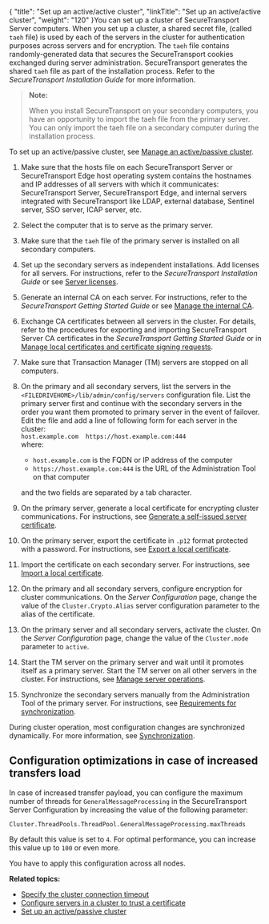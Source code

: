 {
    "title": "Set up an active/active cluster",
    "linkTitle": "Set up an active/active cluster",
    "weight": "120"
}You can set up a cluster of <span class="mc-variable axway_variables.Component_Short_Name variable">SecureTransport</span> Server computers. When you set up a cluster, a shared secret file, (called `taeh` file) is used by each of the servers in the cluster for authentication purposes across servers and for encryption. The `taeh` file contains randomly-generated data that secures the <span class="mc-variable axway_variables.Component_Short_Name variable">SecureTransport</span> cookies exchanged during server administration. <span class="mc-variable axway_variables.Component_Short_Name variable">SecureTransport</span> generates the shared `taeh` file as part of the installation process. Refer to the <span class="redirect_st_inst" cshid="install" data-version="5.3.5">*<span class="mc-variable axway_variables.Component_Short_Name variable">SecureTransport</span> Installation Guide*</span> for more information.

> **Note:**
>
> When you install SecureTransport on your secondary computers, you have an opportunity to import the taeh file from the primary server. You can only import the taeh file on a secondary computer during the installation process.

To set up an active/passive cluster, see <a href="../../c_st_managestandardcluster/t_st_manage_active-passive_cluster#Standard_Clustering_3967700027_1035527" class="MCXref xref">Manage an active/passive cluster</a>.

1.  Make sure that the hosts file on each <span class="mc-variable axway_variables.Component_Short_Name variable">SecureTransport</span> Server or <span class="mc-variable axway_variables.Component_Short_Name variable">SecureTransport</span> Edge host operating system contains the hostnames and IP addresses of all servers with which it communicates: <span class="mc-variable axway_variables.Component_Short_Name variable">SecureTransport</span> Server, <span class="mc-variable axway_variables.Component_Short_Name variable">SecureTransport</span> Edge, and internal servers integrated with <span class="mc-variable axway_variables.Component_Short_Name variable">SecureTransport</span> like LDAP, external database, Sentinel server, SSO server, ICAP server, etc.
2.  Select the computer that is to serve as the primary server.
3.  Make sure that the `taeh` file of the primary server is installed on all secondary computers.
4.  Set up the secondary servers as independent installations. Add licenses for all servers. For instructions, refer to the <span class="redirect_st_inst" cshid="install" data-version="5.3.5">*<span class="mc-variable axway_variables.Component_Short_Name variable">SecureTransport</span> Installation Guide*</span> or see <a href="../../../c_st_setup/c_st_serverlicenses#SetupMenu_1217491348_1081231" class="MCXref xref">Server licenses</a>.
5.  Generate an internal CA on each server. For instructions, refer to the <span class="redirect_st_gs" cshid="gs" data-version="5.3.5">*<span class="mc-variable axway_variables.Component_Short_Name variable">SecureTransport</span> Getting Started Guide*</span> or see <a href="../../../c_st_setup/c_st_certificates/t_st_internalca#SetupMenu_1217491348_1118526" class="MCXref xref">Manage the internal CA</a>.
6.  Exchange CA certificates between all servers in the cluster. For details, refer to the procedures for exporting and importing <span class="mc-variable axway_variables.Component_Short_Name variable">SecureTransport</span> Server CA certificates in the <span class="redirect_st_gs" cshid="gs" data-version="5.3.5">*<span class="mc-variable axway_variables.Component_Short_Name variable">SecureTransport</span> Getting Started Guide*</span> or in <a href="../../../c_st_setup/c_st_certificates/t_st_localcertificatesandcsrs#top" class="MCXref xref">Manage local certificates and certificate signing requests</a>.
7.  Make sure that Transaction Manager (TM) servers are stopped on all computers.
8.  On the primary and all secondary servers, list the servers in the `<FILEDRIVEHOME>/lib/admin/config/servers` configuration file. List the primary server first and continue with the secondary servers in the order you want them promoted to primary server in the event of failover.  
    Edit the file and add a line of following form for each server in the cluster:  
    `host.example.com  https://host.example.com:444`  
    where:  
    -   `host.example.com` is the FQDN or IP address of the computer
    -   `https://host.example.com:444` is the URL of the Administration Tool on that computer

      
    and the two fields are separated by a tab character.
9.  On the primary server, generate a local certificate for encrypting cluster communications. For instructions, see <a href="../../../c_st_setup/c_st_certificates/t_st_localcertificatesandcsrs#Generate" class="MCXref xref">Generate a self-issued server certificate</a>.
10. On the primary server, export the certificate in `.p12` format protected with a password. For instructions, see <a href="../../../c_st_setup/c_st_certificates/t_st_localcertificatesandcsrs#Export" class="MCXref xref">Export a local certificate</a>.
11. Import the certificate on each secondary server. For instructions, see <a href="../../../c_st_setup/c_st_certificates/t_st_localcertificatesandcsrs#Import" class="MCXref xref">Import a local certificate</a>.
12. On the primary and all secondary servers, configure encryption for cluster communications. On the *Server Configuration* page, change the value of the `Cluster.Crypto.Alias` server configuration parameter to the alias of the certificate.
13. On the primary server and all secondary servers, activate the cluster. On the *Server Configuration* page, change the value of the `Cluster.mode` parameter to `active`.
14. Start the TM server on the primary server and wait until it promotes itself as a primary server. Start the TM server on all other servers in the cluster. For instructions, see <a href="#" class="MCXref xref">Manage server operations</a>.
15. Synchronize the secondary servers manually from the Administration Tool of the primary server. For instructions, see <a href="../../c_st_managestandardcluster/c_st_standard_cluster_synchronization#Requirem" class="MCXref xref">Requirements for synchronization</a>.

During cluster operation, most configuration changes are synchronized dynamically. For more information, see <a href="../../c_st_standardclustermodel/c_st_active-active_active-passive_clustering#Synchron" class="MCXref xref">Synchronization</a>.

<span id="Config_increased_transfers"></span>

## Configuration optimizations in case of increased transfers load

In case of increased transfer payload, you can configure the maximum number of threads for `GeneralMessageProcessing` in the <span class="mc-variable suite_variables.SecureTransportName variable">SecureTransport</span> Server Configuration by increasing the value of the following parameter:

`Cluster.ThreadPools.ThreadPool.GeneralMessageProcessing.maxThreads`

By default this value is set to `4`. For optimal performance, you can increase this value up to `100` or even more.

You have to apply this configuration across all nodes.

**Related topics:**

-   <a href="../t_st_specify_cluster_connection_timeout" class="MCXref xref">Specify the cluster connection timeout</a>
-   <a href="../t_st_configure_servers_cluste_trust_certificate" class="MCXref xref">Configure servers in a cluster to trust a certificate</a>
-   <a href="../t_st_setup_active-passive_cluster" class="MCXref xref">Set up an active/passive cluster</a>
